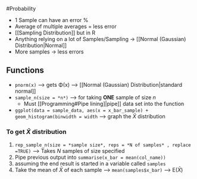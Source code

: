#Probability 
- 1 Sample can have an error %
- Average of multiple averages = less error
- [[Sampling Distribution]] but in R
- Anything relying on a lot of Samples/Sampling -> [[Normal (Gaussian) Distribution|Normal]]
-  More samples -> less errors

## Functions
- `pnorm(x)` --> gets Φ(x) --> [[Normal (Gaussian) Distribution|standard normal]]
- `sample_n(size = *n*)` --> for taking **ONE** sample of size *n*
  - Must [[Programming#Pipe lining]|pipe]] data set into the function
- `ggplot(data = sample_data, aes(x = x_bar_sample) + geom_histogram(binwidth = width` --> graph the $\bar{X}$ distribution
### To get $\bar{X}$  distribution
1. `rep_sample_n(size = *sample size*, reps = *N of samples* , replace =TRUE)` --> Takes *N* samples of size specified 
2. Pipe previous output into `summarise(x_bar = mean(col_name))`
3. assuming the end result is started in a variable called `samples`
4. Take the mean of $\bar{X}$ of each sample --> `mean(samples$x_bar)` --> E($\bar{X}$)